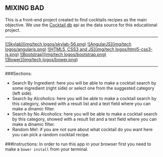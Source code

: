 ## MIXING BAD

This is a front-end project created to find cocktails recipes as the main objective.
We use the [Cocktail db](http://www.thecocktaildb.com) api as the data source for this educational project.

---

[![Skylab](img/tech logos/skylab-56.png)](http://www.skylabcoders.com/)
[![AngularJS](img/tech logos/angularjs.png)](https://angularjs.org/)
[![HTML5, CSS3 and JS](img/tech logos/html5-css3-js.png)](https://www.w3.org/)
[![Bootstrap](img/tech logos/bootstrap.png)](http://getbootstrap.com/)  
[![Bower](img/tech logos/bower.png)](https://bower.io//)

---

###Sections:
- Search By Ingredient: here you will be able to make a cocktail search by some ingredient (right side) or select one from the suggested category (left side).
- Search by Alcoholics: here you will be able to make a cocktail search by this category, showed with a result list and a text field where you can make a dinamic filter.
- Search by No Alcoholics: here you will be able to make a cocktail search by this category, showed with a result list and a text field where you can make a dinamic filter.
- Random Me!: if you are not sure about what cocktail do you want here you can pick a random cocktail recipe.

###Instructions:
In order to run this app in your browser first you need to make a `bower install` from your terminal.